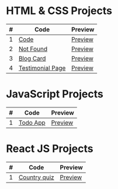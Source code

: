 # HTML & CSS Projects

| #   | Code                                                                                          | Preview                                                                         |
| --- | --------------------------------------------------------------------------------------------- | ------------------------------------------------------------------------------- |
| 1   | [Code](https://github.com/khaled308/frontend-projects/tree/main/01)                           | [Preview](https://statuesque-platypus-d74e22.netlify.app/)                      |
| 2   | [Not Found](https://github.com/khaled308/frontend-projects/tree/main/not-found)               | [Preview](https://cool-paprenjak-16c8c1.netlify.app/)                           |
| 3   | [Blog Card](https://github.com/khaled308/frontend-projects/tree/main/minimal-blog-card)       | [Preview](https://6551e79732c38232fc709708--cerulean-liger-7888af.netlify.app/) |
| 4   | [Testimonial Page](https://github.com/khaled308/frontend-projects/tree/main/testimonial-page) | [Preview](https://testimonial-khaled308.netlify.app/)                           |

# JavaScript Projects

| #   | Code                                                                          | Preview                                            |
| --- | ----------------------------------------------------------------------------- | -------------------------------------------------- |
| 1   | [Todo App](https://github.com/khaled308/frontend-projects/tree/main/todo-app) | [Preview](https://khaled308-todo-app.netlify.app/) |

# React JS Projects

| #   | Code                                                                                  | Preview                                               |
| --- | ------------------------------------------------------------------------------------- | ----------------------------------------------------- |
| 1   | [Country quiz](https://github.com/khaled308/frontend-projects/tree/main/country-quiz) | [Preview](https://joyful-pudding-3c52a9.netlify.app/) |
